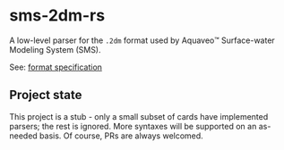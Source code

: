 # sms-2dm-**rs**

A low-level parser for the `.2dm` format used by Aquaveo™️ Surface-water Modeling System (SMS).

See: [format specification](https://www.xmswiki.com/wiki/SMS:2D_Mesh_Files_*.2dm)

## Project state

This project is a stub - only a small subset of cards have implemented parsers;
the rest is ignored. More syntaxes will be supported on an as-needed basis.
Of course, PRs are always welcomed.
